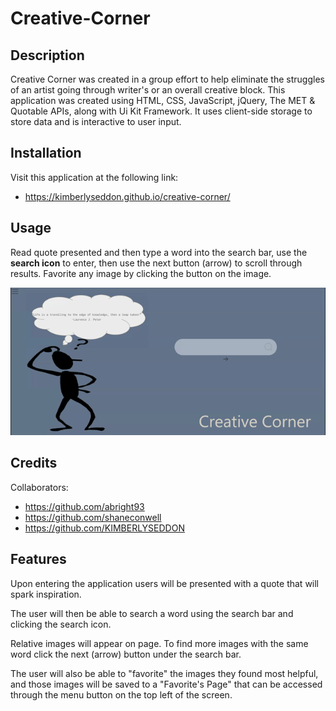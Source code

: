 # Creative-Corner

## Description

Creative Corner was created in a group effort to help eliminate the struggles of an artist going through writer's or an overall creative block. 
This application was created using HTML, CSS, JavaScript, jQuery, The MET & Quotable APIs, along with Ui Kit Framework. It uses client-side storage to store data and is interactive to user input.

## Installation
Visit this application at the following link:
- https://kimberlyseddon.github.io/creative-corner/

## Usage

Read quote presented and then type a word into the search bar, use the **search icon** to enter, then use the next button (arrow) to scroll through results. Favorite any image by clicking the button on the image. 

![screen record of project](images/creative-corner-example.gif)

## Credits
Collaborators:
- https://github.com/abright93
- https://github.com/shaneconwell
- https://github.com/KIMBERLYSEDDON

## Features
Upon entering the application users will be presented with a quote that will spark inspiration.

The user will then be able to search a word using the search bar and clicking the search icon. 

Relative images will appear on page. To find more images with the same word click the next (arrow) button under the search bar.

The user will also be able to "favorite" the images they found most helpful, and those images will be saved to a "Favorite's Page" that can be accessed through the menu button on the top left of the screen. 


